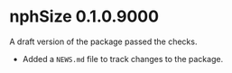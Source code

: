 # nphSize 0.1.0.9000
A draft version of the package passed the checks. 
* Added a `NEWS.md` file to track changes to the package.
